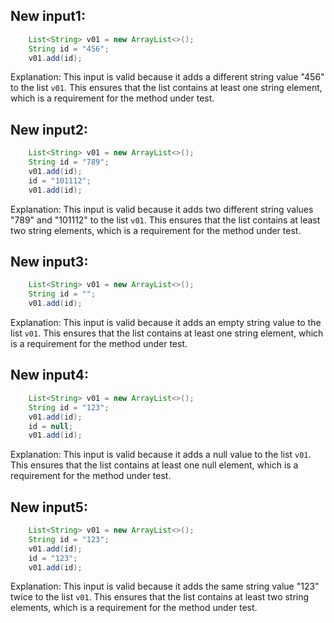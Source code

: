 ## New input1:
```java
    List<String> v01 = new ArrayList<>();
    String id = "456";
    v01.add(id);
```
Explanation: This input is valid because it adds a different string value "456" to the list `v01`. This ensures that the list contains at least one string element, which is a requirement for the method under test.

## New input2:
```java
    List<String> v01 = new ArrayList<>();
    String id = "789";
    v01.add(id);
    id = "101112";
    v01.add(id);
```
Explanation: This input is valid because it adds two different string values "789" and "101112" to the list `v01`. This ensures that the list contains at least two string elements, which is a requirement for the method under test.

## New input3:
```java
    List<String> v01 = new ArrayList<>();
    String id = "";
    v01.add(id);
```
Explanation: This input is valid because it adds an empty string value to the list `v01`. This ensures that the list contains at least one string element, which is a requirement for the method under test.

## New input4:
```java
    List<String> v01 = new ArrayList<>();
    String id = "123";
    v01.add(id);
    id = null;
    v01.add(id);
```
Explanation: This input is valid because it adds a null value to the list `v01`. This ensures that the list contains at least one null element, which is a requirement for the method under test.

## New input5:
```java
    List<String> v01 = new ArrayList<>();
    String id = "123";
    v01.add(id);
    id = "123";
    v01.add(id);
```
Explanation: This input is valid because it adds the same string value "123" twice to the list `v01`. This ensures that the list contains at least two string elements, which is a requirement for the method under test.
